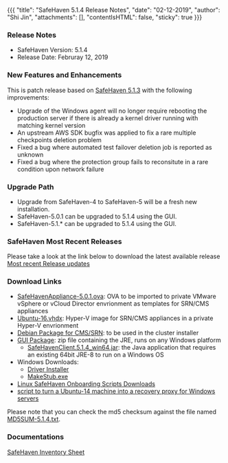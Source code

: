 {{{
  "title": "SafeHaven 5.1.4 Release Notes",
  "date": "02-12-2019",
  "author": "Shi Jin",
  "attachments": [],
  "contentIsHTML": false,
  "sticky": true
}}}

### Release Notes

- SafeHaven Version: 5.1.4
- Release Date: Februray 12, 2019

### New Features and Enhancements
This is patch release based on [SafeHaven 5.1.3](SafeHaven5.1.3-Release-Notes.md) with the following improvements:
- Upgrade of the Windows agent will no longer require rebooting the production server if there is already a kernel driver running with matching kernel version
- An upstream AWS SDK bugfix was applied to fix a rare multiple checkpoints deletion problem
- Fixed a bug where automated test failover deletion job is reported as unknown 
- Fixed a bug where the protection group fails to reconsitute in a rare condition upon network failure

### Upgrade Path
* Upgrade from SafeHaven-4 to SafeHaven-5 will be a fresh new installation.
* SafeHaven-5.0.1 can be upgraded to 5.1.4 using the GUI.
* SafeHaven-5.1.* can be upgraded to 5.1.4 using the GUI.

### SafeHaven Most Recent Releases
Please take a look at the link below to download the latest available release  
[Most recent Release updates](../Overview/Most-Recent-SafeHaven-Release-Updates.md)

### Download Links
* [SafeHavenAppliance-5.0.1.ova](https://download.safehaven.ctl.io/SH-5.0.1/SafeHavenAppliance-5.0.1.ova): OVA to be imported to private VMware vSphere or vCloud Director envrionment as templates for SRN/CMS appliances
* [Ubuntu-16.vhdx](https://download.safehaven.ctl.io/SH-5.0.0/Ubuntu-16.vhdx): Hyper-V image for SRN/CMS appliances in a private Hyper-V envrionment
* [Debian Package for CMS/SRN](https://download.safehaven.ctl.io/SH-5.1.4/safehaven-5.1.4.deb): to be used in the cluster installer
* [GUI Package](https://download.safehaven.ctl.io/SH-5.1.4/SafeHavenConsole-5.1.4.zip): zip file containing the JRE, runs on any Windows platform
  * [SafeHavenClient.5.1.4_win64.jar](https://download.safehaven.ctl.io/SH-5.1.4/SafeHavenClient.5.1.4_win64.jar): the Java application that requires an existing 64bit JRE-8 to run on a Windows OS
* Windows Downloads:
  * [Driver Installer](https://download.safehaven.ctl.io/SH-5.1.4/safehaven_windows_driver-5.1.4.exe)
  * [MakeStub.exe](https://download.safehaven.ctl.io/SH-5.1.4/MakeStub-5.1.4.exe)
* [Linux SafeHaven Onboarding Scripts Downloads](linux-onboarding-releases.md)
* [script to turn a Ubuntu-14 machine into a recovery proxy for Windows servers](https://download.safehaven.ctl.io/SH-5.1.4/makestub_for_windows.sh)

Please note that you can check the md5 checksum against the file named [MD5SUM-5.1.4.txt](https://download.safehaven.ctl.io/SH-5.1.4/MD5SUM-5.1.4.txt).


### Documentations
[SafeHaven Inventory Sheet](https://download.safehaven.ctl.io/SH-5-Docs/SafeHaven-Inventory-Sheet-Azure.xlsm)
 
